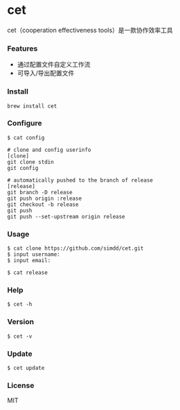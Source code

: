 # cet

cet（cooperation effectiveness tools）是一款协作效率工具

### Features

- 通过配置文件自定义工作流
- 可导入/导出配置文件

### Install

```shell
brew install cet
```

### Configure

```shell
$ cat config
```

```shell
# clone and config userinfo
[clone]
git clone stdin
git config

# automatically pushed to the branch of release
[release]
git branch -D release
git push origin :release
git checkout -b release
git push
git push --set-upstream origin release
```

### Usage

```shell
$ cat clone https://github.com/simdd/cet.git
$ input username:
$ input email:
```

```shell
$ cat release
```

### Help

```shell
$ cet -h
```

### Version

```shell
$ cet -v
```

### Update

```shell
$ cet update
```

### License

MIT
